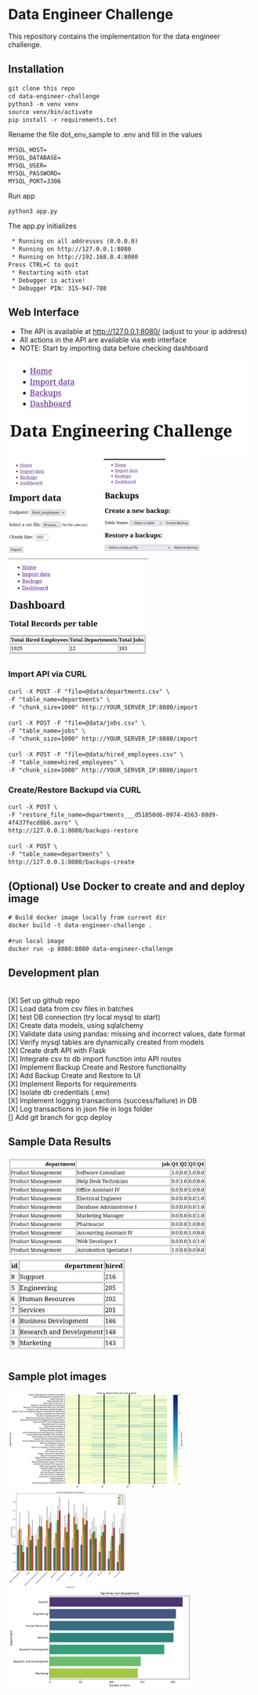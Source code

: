 # Data Engineer Challenge

This repository contains the implementation for the data engineer challenge.

## Installation

```
git clone this repo
cd data-engineer-challenge
python3 -m venv venv
source venv/bin/activate
pip install -r requirements.txt
```

Rename the file dot_env_sample to .env and fill in the values

```
MYSQL_HOST=
MYSQL_DATABASE=
MYSQL_USER=
MYSQL_PASSWORD=
MYSQL_PORT=3306
```

Run app

```
python3 app.py
```

The app.py initializes

```
 * Running on all addresses (0.0.0.0)
 * Running on http://127.0.0.1:8080
 * Running on http://192.168.0.4:8080
Press CTRL+C to quit
 * Restarting with stat
 * Debugger is active!
 * Debugger PIN: 315-947-788
```

## Web Interface

- The API is available at http://127.0.0.1:8080/ (adjust to your ip address)
- All actions in the API are available via web interface
- NOTE: Start by importing data before checking dashboard

<img src="docs/api_home_web.png" alt="Home" height="200">
<img src="docs/import_data_api.png" alt="Import" height="200">
<img src="docs/backups.png" alt="Backups" height="200">
<img src="docs/dashboard.png" alt="Daskboard" height="200">

### Import API via CURL

```
curl -X POST -F "file=@data/departments.csv" \
-F "table_name=departments" \
-F "chunk_size=1000" http://YOUR_SERVER_IP:8080/import

curl -X POST -F "file=@data/jobs.csv" \
-F "table_name=jobs" \
-F "chunk_size=1000" http://YOUR_SERVER_IP:8080/import

curl -X POST -F "file=@data/hired_employees.csv" \
-F "table_name=hired_employees" \
-F "chunk_size=1000" http://YOUR_SERVER_IP:8080/import
```

### Create/Restore Backupd via CURL

```
curl -X POST \
-F "restore_file_name=departments___d51850d6-0974-4563-80d9-4f437fecd8b6.avro" \
http://127.0.0.1:8080/backups-restore

curl -X POST \
-F "table_name=departments" \
http://127.0.0.1:8080/backups-create
```

## (Optional) Use Docker to create and and deploy image

```
# Build docker image locally from current dir
docker build -t data-engineer-challenge .

#run local image
docker run -p 8080:8080 data-engineer-challenge
```

## Development plan

\
[X] Set up github repo
\
[X] Load data from csv files in batches
\
[X] test DB connection (try local mysql to start)
\
[X] Create data models, using sqlalchemy
\
[X] Validate data using pandas: missing and incorrect values, date format
\
[X] Verify mysql tables are dynamically created from models
\
[X] Create draft API with Flask
\
[X] Integrate csv to db import function into API routes
\
[X] Implement Backup Create and Restore functionality
\
[X] Add Backup Create and Restore to UI
\
[X] Implement Reports for requirements
\
[X] Isolate db credentials (.env)
\
[X] Implement logging transactions (success/failure) in DB
\
[X] Log transactions in json file in logs folder
\
[] Add git branch for gcp deploy

## Sample Data Results

<img src="docs/sample_req1.png" alt="Report 1" height="200">
<img src="docs/sample_req2.png" alt="Report 2" height="200">

## Sample plot images

<img src="docs/sample___req_01_hires_dep_job_quarter_heatmap.png" alt="Heatmap Plot" height="200">
<img src="docs/sample___req_01_hires_dep_quarter_barchar.png" alt="Barchart Plot" height="200">
<img src="docs/sample___req_02_hires_dep_top.png" alt="Top Hires plot" height="200">
